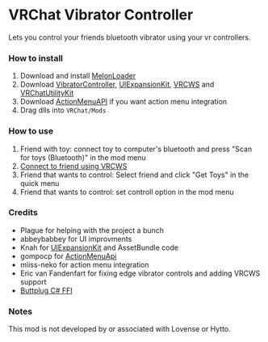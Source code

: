 # VRChat Vibrator Controller

Lets you control your friends bluetooth vibrator using your vr controllers.

### How to install
1. Download and install [MelonLoader](https://melonwiki.xyz/#/README)
2. Download [VibratorController](https://github.com/markviews/VRChatVibratorController/releases), [UIExpansionKit](https://github.com/knah/VRCMods), [VRCWS](https://github.com/Er1807/VRCWS) and [VRChatUtilityKit](https://github.com/loukylor/VRC-Mods)
5. Download [ActionMenuAPI](https://github.com/gompocp/ActionMenuApi/releases) if you want action menu integration
6. Drag dlls into `VRChat/Mods`

### How to use
1. Friend with toy: connect toy to computer's bluetooth and press "Scan for toys (Bluetooth)" in the mod menu
2. [Connect to friend using VRCWS](https://github.com/Er1807/VRCWS#trust-another-user)
3. Friend that wants to control: Select friend and click "Get Toys" in the quick menu
4. Friend that wants to control: set controll option in the mod menu

### Credits
* Plague for helping with the project a bunch
* abbeybabbey for UI improvments
* Knah for [UIExpansionKit](https://github.com/knah/VRCMods) and AssetBundle code
* gompocp for [ActionMenuApi](https://github.com/gompocp/ActionMenuApi)
* miiss-neko for action menu integration
* Eric van Fandenfart for fixing edge vibrator controls and adding VRCWS support
* [Buttplug C# FFI](https://github.com/buttplugio/buttplug-rs-ffi/tree/master/csharp)

### Notes
This mod is not developed by or associated with Lovense or Hytto.
